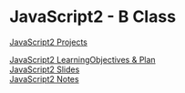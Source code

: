 # JavaScript2 - B Class

[JavaScript2 Projects](JAVASCRIPT2_Projects)  

[JavaScript2 LearningObjectives & Plan](JAVASCRIPT2_LearningObjectives&Plan.pdf)  
[JavaScript2 Slides](JAVASCRIPT2_Slides.pdf)  
[JavaScript2 Notes](JAVASCRIPT2_Notes.pdf)  

